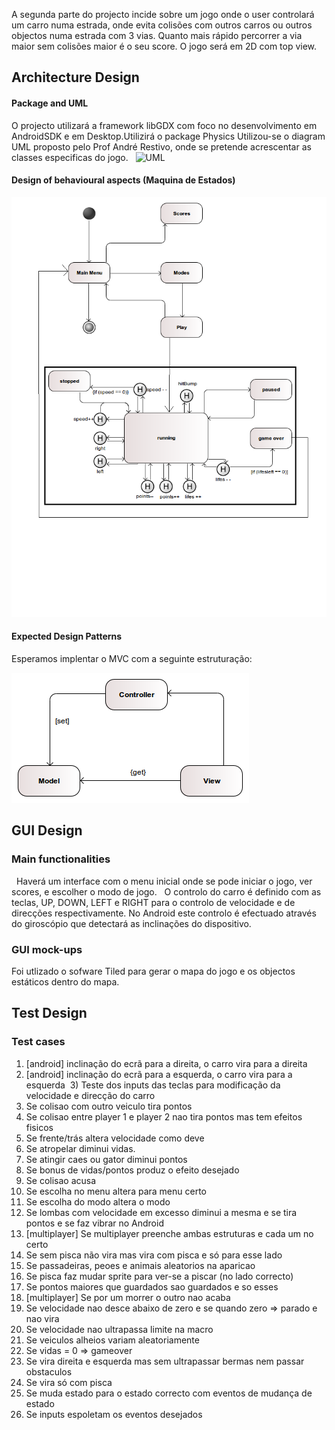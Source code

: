 A segunda parte do projecto incide sobre um jogo onde o user controlará um carro numa estrada, onde evita colisões com outros
carros ou outros objectos numa estrada com 3 vias. Quanto mais rápido percorrer a via maior sem colisões maior é o seu score. 
O jogo será em 2D com top view.

## Architecture Design

  #### Package and UML
    
  O projecto utilizará a framework libGDX com foco no desenvolvimento em AndroidSDK e em Desktop.Utilizirá o package Physics
  Utilizou-se o diagram UML proposto pelo Prof André Restivo, onde se pretende acrescentar as classes especificas do jogo.
  
  ![UML](Assets/UMLvelesc.png)
 
  
  
  #### Design of behavioural aspects (Maquina de Estados)

  ![State Machine](stateMachine.png)


  #### Expected Design Patterns 
Esperamos implentar o MVC com a seguinte estruturação:

 ![MVC](mvc.png)

## GUI Design

   ### Main functionalities
   
   Haverá um interface com o menu inicial onde se pode iniciar o jogo, ver scores, e escolher o modo de jogo.
   O controlo do carro é definido com as teclas, UP, DOWN, LEFT e RIGHT para o controlo de velocidade e de direcções     respectivamente. No Android este controlo é efectuado através do giroscópio que detectará as inclinações do dispositivo.
 
  ### GUI mock-ups
  
  Foi utlizado o sofware Tiled para gerar o mapa do jogo e os objectos estáticos dentro do mapa.
  
  ## Test Design
  
  ### Test cases
  1) [android] inclinação do ecrã para a direita, o carro vira para a direita
  2) [android] inclinação do ecrã para a esquerda, o carro vira para a esquerda
  3) Teste dos inputs das teclas para modificação da velocidade e direcção do carro
  4) Se colisao com outro veiculo tira pontos
  5) Se colisao entre player 1 e player 2 nao tira pontos mas tem efeitos fisicos
  6) Se frente/trás altera velocidade como deve
  7) Se atropelar diminui vidas.
  8) Se atingir caes ou gator diminui pontos
  9) Se bonus de vidas/pontos produz o efeito desejado
  10) Se colisao acusa
  11) Se escolha no menu altera para menu certo
  12) Se escolha do modo altera o modo
  13) Se lombas com velocidade em excesso diminui a mesma e se tira pontos e se faz vibrar no Android
  14) [multiplayer] Se multiplayer preenche ambas estruturas e cada um no certo
  15) Se sem pisca não vira mas vira com pisca e só para esse lado
  16) Se passadeiras, peoes e animais aleatorios na aparicao
  17) Se pisca faz mudar sprite para ver-se a piscar (no lado correcto)
  18) Se pontos maiores que guardados sao guardados e so esses
  19) [multiplayer] Se por um morrer o outro nao acaba
  20) Se velocidade nao desce abaixo de zero e se quando zero => parado e nao vira
  21) Se velocidade nao ultrapassa limite na macro
  22) Se veiculos alheios variam aleatoriamente
  23) Se vidas = 0 => gameover
  24) Se vira direita e esquerda mas sem ultrapassar bermas nem passar obstaculos
  25) Se vira só com pisca 
  26) Se muda estado para o estado correcto com eventos de mudança de estado
  27) Se inputs espoletam os eventos desejados
